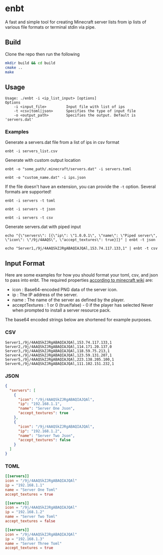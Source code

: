 # enbt
A fast and simple tool for creating Minecraft server lists from ip lists of various file formats or terminal stdin via pipe.


## Build
Clone the repo then run the following
```sh
mkdir build && cd build
cmake ..
make
```


## Usage
```
Usage: ./enbt -i <ip_list_input> [options]
Options
	-i <input_file>			Input file with list of ips
	-t <csv|toml|json>		Specifies the type of input file
	-o <output_path>		Specifies the output. Default is 'servers.dat'
```

### Examples
Generate a servers.dat file from a list of ips in csv format
```
enbt -i servers_list.csv
```
Generate with custom output location
```
enbt -o "some_path/.minecraft/servers.dat" -i servers.toml
```
```
enbt -o "custom_name.dat" -i ips.json
```
If the file doesn't have an extension, you can provide the `-t` option.
Several formats are supported!
```
enbt -i servers -t toml
```
```
enbt -i servers -t json
``` 
```
enbt -i servers -t csv
```
Generate servers.dat with piped input
```
echo "{\"servers\": [{\"ip\": \"1.0.0.1\", \"name\": \"Piped server\", \"icon\": \"/9j/4AAQS\", \"accept_textures\": true}]}" | enbt -t json
```
```
echo "Server1,/9j/4AAQSkZJRgABAQIAJQAl,153.74.117.133,1" | enbt -t csv
```

## Input Format
Here are some examples for how you should format your toml, csv, and json to pass into enbt.
The required properties [according to minecraft wiki](https://minecraft.wiki/w/Servers.dat_format) are:

- icon			: Base64-encoded PNG data of the server icon.
- ip 			: The IP address of the server.
- name 		 	: The name of the server as defined by the player.
- acceptTextures 	: 1 or 0 (true/false) - 0 if the player has selected Never when prompted to install a server resource pack.

The base64 encoded strings below are shortened for example purposes.

### CSV
```csv
Server1,/9j/4AAQSkZJRgABAQIAJQAl,153.74.117.133,1
Server2,/9j/4AAQSkZJRgABAQIAJQAl,114.171.20.137,0
Server3,/9j/4AAQSkZJRgABAQIAJQAl,118.59.75.213,1
Server4,/9j/4AAQSkZJRgABAQIAJQAl,123.59.131.207,1
Server5,/9j/4AAQSkZJRgABAQIAJQAl,223.138.205.100,1
Server6,/9j/4AAQSkZJRgABAQIAJQAl,111.102.151.232,1
```
### JSON
```json
{
  "servers": [
    {
      "icon": "/9j/4AAQSkZJRgABAQIAJQAl",
      "ip": "192.168.1.1",
      "name": "Server One Json",
      "accept_textures": true
    },
    {
      "icon": "/9j/4AAQSkZJRgABAQIAJQAl",
      "ip": "192.168.1.2",
      "name": "Server Two Json",
      "accept_textures": false
    }
  ]
}
```
### TOML
```toml
[[servers]]
icon = "/9j/4AAQSkZJRgABAQIAJQAl"
ip = "192.168.1.1"
name = "Server One Toml"
accept_textures = true

[[servers]]
icon = "/9j/4AAQSkZJRgABAQIAJQAl"
ip = "192.168.1.2"
name = "Server Two Toml"
accept_textures = false

[[servers]]
icon = "/9j/4AAQSkZJRgABAQIAJQAl"
ip = "192.168.1.3"
name = "Server Three Toml"
accept_textures = true
```
